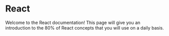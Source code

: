 # React 

Welcome to the React documentation! This page will give you an introduction to the 80% of React concepts that you will use on a daily basis.